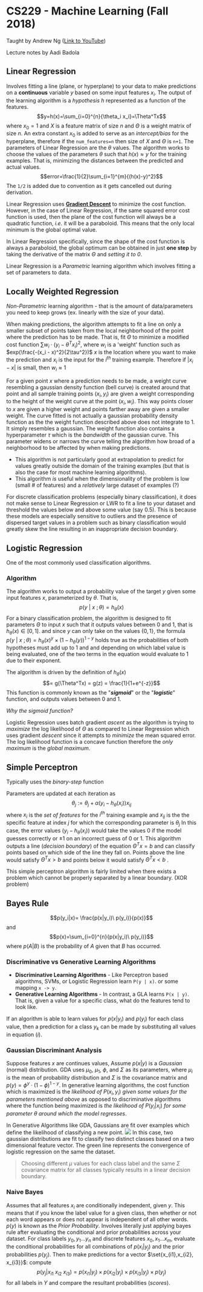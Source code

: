 # CS229 - Machine Learning (Fall 2018)
Taught by Andrew Ng ([Link to YouTube](https://www.youtube.com/playlist?list=PLoROMvodv4rMiGQp3WXShtMGgzqpfVfbU))

Lecture notes by Aadi Badola

## Linear Regression
Involves fitting a line (plane, or hyperplane) to your data to make predictions on a **continuous** variable $y$ based on some input features $x_i$.
The output of the learning algorithm is a *hypothesis* $h$ represented as a function of the features.
$$y=h(x)=\sum_{i=0}^{n}{\theta_i x_i}=\Theta^Tx$$
where $x_0=1$ and $X$ is a feature matrix of size $n$ and $\Theta$ is a weight matrix of size $n$. An extra constant $x_0$ is added to serve as an *intercept/bias* for the hyperplane, therefore if the `num_features=n` then size of $X$ and $\Theta$ is `n+1`.
The parameters of Linear Regression are the $\theta$ values.
The algorithm works to choose the values of the parameters $\theta$ such that $h(x)\approx y$ for the training examples. That is, minimizing the distances between the predicted and actual values.
$$error=\frac{1}{2}\sum_{i=1}^{m}{(h(x)-y)^2}$$
The `1/2` is added due to convention as it gets cancelled out during derivation.
	
Linear Regression uses **[Gradient Descent](Gradient%20Descent.md)** to minimize the cost function.
However, in the case of Linear Regression, if the same squared error cost function is used, then the plane of the cost function will always be a quadratic function, *i.e.* it will be a paraboloid. This means that the only local minimum is the global optimal value.

In Linear Regression specifically, since the shape of the cost function is always a paraboloid, the global optimum can be obtained in just **one step** by taking the derivative of the matrix $\Theta$ and *setting it to 0*.

Linear Regression is a *Parametric* learning algorithm which involves fitting a set of parameters to data.
## Locally Weighted Regression
*Non-Parametric* learning algorithm - that is the amount of data/parameters you need to keep grows (ex. linearly with the size of your data).

When making predictions, the algorithm attempts to fit a line on only a smaller subset of points taken from the local neighborhood of the point where the prediction has to be made.
That is, fit $\Theta$ to minimize a modified cost function $\sum{w_i\cdot(y_i-\theta^T{x_i})^2}$,
where $w_i$ is a 'weight' function such as $exp(\frac{-(x_i - x)^2}{2\tau^2})$
$x$ is the location where you want to make the prediction and $x_i$ is the input for the $i^{th}$ training example. Therefore if $|x_i - x|$ is small, then $w_i\approx1$ 

For a given point $x$ where a prediction needs to be made, a weight curve resembling a gaussian density function (bell curve) is created around that point and all sample training points $(x_i,y_i)$ are given a weight corresponding to the height of the weight curve at the point $(x_i,w_i)$. This way points closer to $x$ are given a higher weight and points farther away are given a smaller weight.
	The curve fitted is not actually a gaussian probability density function as the the weight function described above does not integrate to 1. It simply resembles a gaussian.
The weight function also contains a hyperparameter $\tau$ which is the *bandwidth* of the gaussian curve. This parameter widens or narrows the curve telling the algorithm how broad of a neighborhood to be affected by when making predictions. 

- This algorithm is not particularly good at extrapolation to predict for values greatly outside the domain of the training examples (but that is also the case for most machine learning algorithms).
- This algorithm *is* useful when the dimensionality of the problem is low (small # of features) and a *relatively* large dataset of examples (?)

For discrete classification problems (especially binary classification), it does not make sense to Linear Regression or LWR to fit a line to your dataset and threshold the values below and above some value (say 0.5). This is because these models are especially sensitive to outliers and the presence of dispersed target values in a problem such as binary classification would greatly skew the line resulting in an inappropriate decision boundary.

## Logistic Regression
One of the most commonly used classification algorithms.
### Algorithm
The algorithm works to output a probability value of the target $y$ given some input features $x$, parameterized by $\theta$. That is,
$$p(y\ |\ x\ ;\theta ) = h_\theta(x)$$
For a binary classification problem, the algorithm is designed to fit parameters $\Theta$ to input $x$ such that it outputs values between 0 and 1, that is $h_\theta(x) \in [0,1]$.
	and since $y$ can only take on the values $\{0,1\}$, the formula 
	$p(y\ |\ x\ ;\theta) = h_\theta(x)^y \times (1-h_\theta(y))^{1-y}$
	holds true as the probabilities of both hypotheses must add up to 1 and and depending on which label value is being evaluated, one of the two terms in the equation would evaluate to 1 due to their exponent.


The algorithm is driven by the definition of $h_\theta(x)$ 
$$= g(\Theta^Tx) = g(z)
= \frac{1}{1+e^{-z}}$$
This function is commonly known as the "***sigmoid***" or the "***logistic***" function, and outputs values between 0 and 1.

*Why the sigmoid function?*

Logistic Regression uses batch gradient *ascent* as the algorithm is trying to *maximize* the log likelihood of $\Theta$ as compared to Linear Regression which uses gradient *descent* since it attempts to *minimize* the mean squared error.
The log likelihood function is a concave function therefore the *only maximum* is the *global maximum*.

## Simple Perceptron
Typically uses the *binary-step* function

Parameters are updated at each iteration as
$$\theta_j:=\theta_j + \alpha(y_{i}-h_\theta(x_i))x_{ij}$$
where $x_i$ is the *set of features* for the $i^{th}$ training example and $x_{ij}$ is the the specific feature at index $j$ for which the corresponding parameter is $\theta_j$
In this case, the error values $(y_i-h_\theta(x_i))$ would take the values $0$ if the model guesses correctly or $\pm1$ on an incorrect guess of 0 or 1.
This algorithm outputs a line (*decision boundary*) of the equation $\Theta^Tx=b$ and can classify points based on which side of the line they fall on. Points above the line would satisfy $\Theta^Tx\gt b$ and points below it would satisfy $\Theta^Tx\lt b$ .

This simple perceptron algorithm is fairly limited when there exists a problem which cannot be properly separated by a linear boundary. (XOR problem)
## Bayes Rule
$$p(y_i|x)= \frac{p(x|y_i)\ p(y_i)}{p(x)}$$
and
$$p(x)=\sum_{i=0}^{n}{p(x|y_i)\ p(y_i)}$$
where
$p(A|B)$ is the probability of $A$ given that $B$ has occurred.
### Discriminative vs Generative Learning Algorithms
- **Discriminative Learning Algorithms** - Like Perceptron based algorithms, SVMs, or Logistic Regression learn `P(y | x)`. or some mapping `x -> y`.
- **Generative Learning Algorithms** - In contrast, a GLA learns `P(x | y)`. That is, given a value for a specific class, what do the features tend to look like.

If an algorithm is able to learn values for $p(x|y_i)$ and $p(y_i)$ for each class value, then a prediction for a class $y_k$ can be made by substituting all values in equation $(i)$. 

### Gaussian Discriminant Analysis
Suppose features $x$ are continues values,
Assume $p(x|y)$ is a *Gaussian* (normal) distribution.
GDA uses $\mu_0$, $\mu_1$, $\phi$,  and $\Sigma$ as its parameters, where $\mu_i$ is the mean of probability distribution and $\Sigma$ is the covariance matrix and $p(y)=\phi^y \cdot (1-\phi)^{1-y}$.
In generative learning algorithms, the cost function which is maximized is the
	*likelihood of* $P(x_i,y_i)$ *given some values for the parameters mentioned above*
as opposed to discriminative algorithms where the function being maximized is
	*the likelihood of* $P(y_i | x_i)$ *for some parameter $\theta$ around which the model regresses*.

In Generative Algorithms like GDA, Gaussians are fit over examples which define the likelihood of classifying a new point. 
<img src="img/GDA_fit.png">
In this case, two gaussian distributions are fit to classify two distinct classes based on a two dimensional feature vector. The green line represents the convergence of logistic regression on the same the dataset.
>Choosing different $\mu$ values for each class label and the same $\Sigma$ covariance matrix for all classes typically results in a linear decision boundary.

### Naive Bayes
Assumes that all features $x_i$ are conditionally independent, given $y$.
This means that if you know the label value for a given class, then whether or not each word appears or does not appear is independent of all other words.
$p(y)$ is known as the *Prior Probability*. 
Involves literally just applying bayes rule after evaluating the conditional and prior probabilities across your dataset.
For class labels $y_0, y_1...y_n$ and discrete features $x_0, x_1...x_m$, evaluate the conditional probabilities for all combinations of $p(x_i | y_j)$ and the prior probabilities $p(y_j)$.
Then to make predictions for a vector $\set{x_{i1},x_{i2}, x_{i3}}$:
compute
$$p(y_j | x_{i1}\ x_{i2}\ x_{i3}) = p(x_{i1}|y_j) \times p(x_{i2}|y_j) \times p(x_{i3}|y_j)
 \times p(y_j)$$
 for all labels in $Y$ and compare the resultant probabilities (*scores*).
